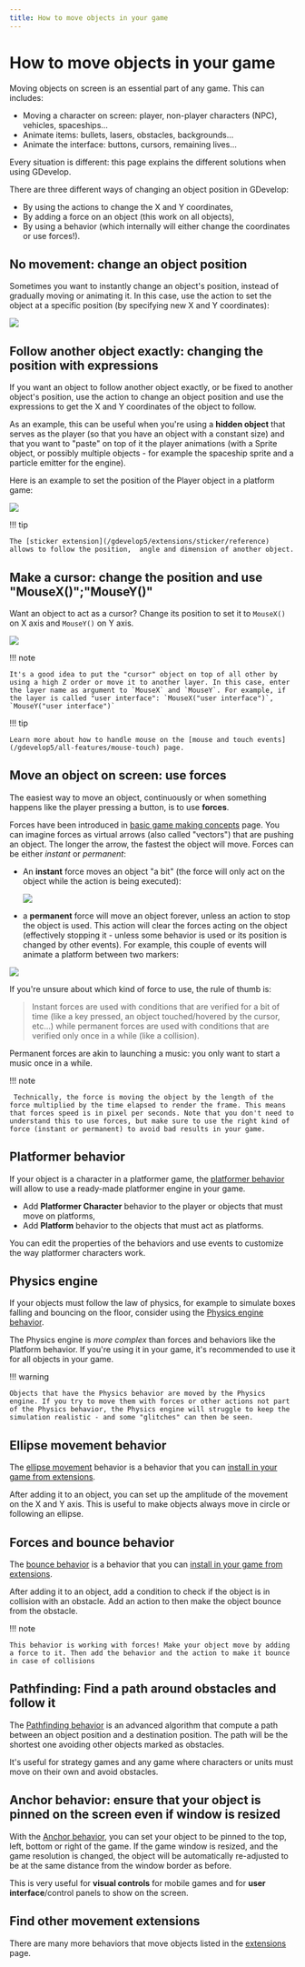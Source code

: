 ```yaml
---
title: How to move objects in your game
---
```

# How to move objects in your game

Moving objects on screen is an essential part of any game. This can includes:

* Moving a character on screen: player, non-player characters (NPC), vehicles, spaceships...
* Animate items: bullets, lasers, obstacles, backgrounds...
* Animate the interface: buttons, cursors, remaining lives...

Every situation is different: this page explains the different solutions when using GDevelop.

There are three different ways of changing an object position in GDevelop:

* By using the actions to change the X and Y coordinates,
* By adding a force on an object (this work on all objects),
* By using a behavior (which internally will either change the coordinates or use forces!).

## No movement: change an object position

Sometimes you want to instantly change an object's position, instead of gradually moving or animating it. In this case, use the action to set the object at a specific position (by specifying new X and Y coordinates):

![](/gdevelop5/tutorials/set-object-position.png)

## Follow another object exactly: changing the position with expressions

If you want an object to follow another object exactly, or be fixed to another object's position, use the action to change an object position and use the expressions to get the X and Y coordinates of the object to follow.

As an example, this can be useful when you're using a **hidden object** that serves as the player (so that you have an object with a constant size) and that you want to "paste" on top of it the player animations (with a Sprite object, or possibly multiple objects - for example the spaceship sprite and a particle emitter for the engine).

Here is an example to set the position of the Player object in a platform game:

![](/gdevelop5/tutorials/follow-object-set-position.png)

!!! tip

    The [sticker extension](/gdevelop5/extensions/sticker/reference) allows to follow the position,  angle and dimension of another object.

## Make a cursor: change the position and use "MouseX()";"MouseY()"

Want an object to act as a cursor? Change its position to set it to `MouseX()` on X axis and `MouseY()` on Y axis.

![](/gdevelop5/tutorials/cursor-set-position.png)

!!! note

    It's a good idea to put the "cursor" object on top of all other by using a high Z order or move it to another layer. In this case, enter the layer name as argument to `MouseX` and `MouseY`. For example, if the layer is called "user interface": `MouseX("user interface")`, `MouseY("user interface")`

!!! tip

    Learn more about how to handle mouse on the [mouse and touch events](/gdevelop5/all-features/mouse-touch) page.

## Move an object on screen: use forces

The easiest way to move an object, continuously or when something happens like the player pressing a button, is to use **forces**.

Forces have been introduced in [basic game making concepts](/gdevelop5/tutorials/basic-game-making-concepts) page. You can imagine forces as virtual arrows (also called "vectors") that are pushing an object. The longer the arrow, the fastest the object will move. Forces can be either *instant* or *permanent*:

* An **instant** force moves an object "a bit" (the force will only act on the object while the action is being executed):

  ![](/gdevelop5/tutorials/instant-force-example.png)

* a **permanent** force will move an object forever, unless an action to stop the object is used. This action will clear the forces acting on the object (effectively stopping it - unless some behavior is used or its position is changed by other events). For example, this couple of events will animate a platform between two markers:

![](/gdevelop5/tutorials/animate-platform-permanent-forces.png)

If you're unsure about which kind of force to use, the rule of thumb is:

> Instant forces are used with conditions that are verified for a bit of time (like a key pressed, an object touched/hovered by the cursor, etc...) while permanent forces are used with conditions that are verified only once in a while (like a collision).

Permanent forces are akin to launching a music: you only want to start a music once in a while.

!!! note

     Technically, the force is moving the object by the length of the force multiplied by the time elapsed to render the frame. This means that forces speed is in pixel per seconds. Note that you don't need to understand this to use forces, but make sure to use the right kind of force (instant or permanent) to avoid bad results in your game.

## Platformer behavior

If your object is a character in a platformer game, the [platformer behavior](/gdevelop5/behaviors/platformer) will allow to use a ready-made platformer engine in your game.

* Add **Platformer Character** behavior to the player or objects that must move on platforms,
* Add **Platform** behavior to the objects that must act as platforms.

You can edit the properties of the behaviors and use events to customize the way platformer characters work.

## Physics engine

If your objects must follow the law of physics, for example to simulate boxes falling and bouncing on the floor, consider using the [Physics engine behavior](/gdevelop5/behaviors/physics2).

The Physics engine is *more complex* than forces and behaviors like the Platform behavior. If you're using it in your game, it's recommended to use it for all objects in your game.

!!! warning

    Objects that have the Physics behavior are moved by the Physics engine. If you try to move them with forces or other actions not part of the Physics behavior, the Physics engine will struggle to keep the simulation realistic - and some "glitches" can then be seen.

## Ellipse movement behavior

The [ellipse movement](/gdevelop5/extensions/ellipse-movement/reference) behavior is a behavior that you can [install in your game from extensions](/gdevelop5/extensions/search).

After adding it to an object, you can set up the amplitude of the movement on the X and Y axis. This is useful to make objects always move in circle or following an ellipse.

## Forces and bounce behavior

The [bounce behavior](/gdevelop5/behaviors/bounce) is a behavior that you can [install in your game from extensions](/gdevelop5/extensions/search).

After adding it to an object, add a condition to check if the object is in collision with an obstacle. Add an action to then make the object bounce from the obstacle.

!!! note

    This behavior is working with forces! Make your object move by adding a force to it. Then add the behavior and the action to make it bounce in case of collisions

## Pathfinding: Find a path around obstacles and follow it

The [Pathfinding behavior](/gdevelop5/behaviors/pathfinding) is an advanced algorithm that compute a path between an object position and a destination position. The path will be the shortest one avoiding other objects marked as obstacles.

It's useful for strategy games and any game where characters or units must move on their own and avoid obstacles.

## Anchor behavior: ensure that your object is pinned on the screen even if window is resized

With the [Anchor behavior](/gdevelop5/behaviors/anchor), you can set your object to be pinned to the top, left, bottom or right of the game. If the game window is resized, and the game resolution is changed, the object will be automatically re-adjusted to be at the same distance from the window border as before.

This is very useful for **visual controls** for mobile games and for **user interface**/control panels to show on the screen.

## Find other movement extensions

There are many more behaviors that move objects listed in the [extensions](/gdevelop5/extensions#movement) page.